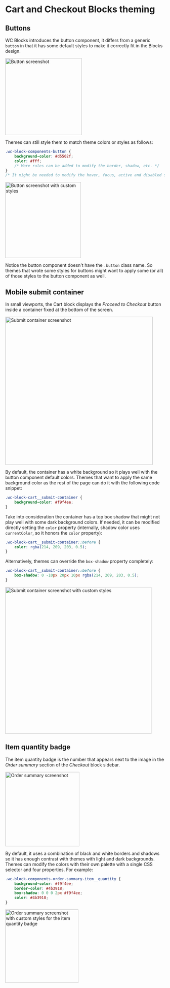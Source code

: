 # Cart and Checkout Blocks theming

## Buttons

WC Blocks introduces the button component, it differs from a generic `button` in that it has some default styles to make it correctly fit in the Blocks design.

<img src="https://user-images.githubusercontent.com/3616980/86381945-e6fd6c00-bc8d-11ea-8811-7e546bea69b9.png" alt="Button screenshot" width="242" />

Themes can still style them to match theme colors or styles as follows:

```CSS
.wc-block-components-button {
	background-color: #d5502f;
	color: #fff;
	/* More rules can be added to modify the border, shadow, etc. */
}
/* It might be needed to modify the hover, focus, active and disabled states too */
```

<img src="https://user-images.githubusercontent.com/3616980/86381505-b6b5cd80-bc8d-11ea-8ceb-cfbe84b411d4.png" alt="Button screenshot with custom styles" width="239" />

Notice the button component doesn't have the `.button` class name. So themes that wrote some styles for buttons might want to apply some (or all) of those styles to the button component as well.

## Mobile submit container

In small viewports, the Cart block displays the _Proceed to Checkout_ button inside a container fixed at the bottom of the screen.

<img src="https://user-images.githubusercontent.com/3616980/86382876-393e8d00-bc8e-11ea-8d0b-e4e347ea4773.png" alt="Submit container screenshot" width="466" />

By default, the container has a white background so it plays well with the button component default colors. Themes that want to apply the same background color as the rest of the page can do it with the following code snippet:

```CSS
.wc-block-cart__submit-container {
	background-color: #f9f4ee;
}
```

Take into consideration the container has a top box shadow that might not play well with some dark background colors. If needed, it can be modified directly setting the `color` property (internally, shadow color uses `currentColor`, so it honors the `color` property):

```CSS
.wc-block-cart__submit-container::before {
	color: rgba(214, 209, 203, 0.5);
}
```

Alternatively, themes can override the `box-shadow` property completely:

```CSS
.wc-block-cart__submit-container::before {
	box-shadow: 0 -10px 20px 10px rgba(214, 209, 203, 0.5);
}
```

<img src="https://user-images.githubusercontent.com/3616980/86382693-27f58080-bc8e-11ea-894e-de378af3e2bb.png" alt="Submit container screenshot with custom styles" width="462" />

## Item quantity badge

The item quantity badge is the number that appears next to the image in the _Order summary_ section of the _Checkout_ block sidebar.

<img src="https://user-images.githubusercontent.com/3616980/83862844-c8559500-a722-11ea-9653-2fc8bcd544d2.png" alt="Order summary screenshot" width="234" />

By default, it uses a combination of black and white borders and shadows so it has enough contrast with themes with light and dark backgrounds. Themes can modify the colors with their own palette with a single CSS selector and four properties. For example:

```CSS
.wc-block-components-order-summary-item__quantity {
	background-color: #f9f4ee;
	border-color: #4b3918;
	box-shadow: 0 0 0 2px #f9f4ee;
	color: #4b3918;
}
```

<img src="https://user-images.githubusercontent.com/3616980/83863109-2e421c80-a723-11ea-9bf7-2033a96cf5b2.png" alt="Order summary screenshot with custom styles for the item quantity badge" width="231" />
